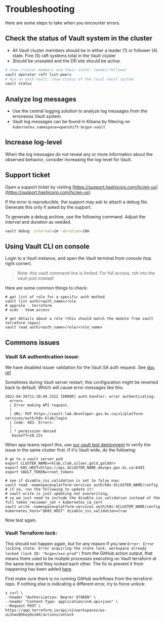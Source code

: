 # Troubleshooting

Here are some steps to take when you encounter errors.

## Check the status of Vault system in the cluster

- All Vault cluster members should be in either a leader (1) or follower (4) state. Five (5) raft systems total in the Vault cluster
- Should be unsealed and the DR site should be active.

```bash
# show cluster members and their state: leader/follower
vault operator raft list-peers
# Run on each Vault: show status of the local Vault system
vault status
```

## Analyze log messages

- Use the central logging solution to analyze log messages from the erroneous Vault system
- Vault log messages can be found in Kibana by filtering on `kubernetes.namespace=openshift-bcgov-vault`

## Increase log-level

When the log messages do not reveal any or more information about the
observed behavior, consider increasing the log-level for Vault.

## Support ticket

Open a support ticket by visiting
[https://support.hashicorp.com/hc/en-us](https://support.hashicorp.com/hc/en-us)

If the error is reproducible, the support may ask to attach a debug file.
Generate this only if asked by the support.

To generate a debug archive, use the following command. Adjust the
*interval* and *duration* as needed.

```bash
vault debug -interval=1m -duration=10m
```

## Using Vault CLI on console

Login to a Vault instance, and open the Vault terminal from console (top right corner).

> Note: this vault command line is limited. For full access, rsh into the vault pod instead!

Here are some common things to check:
```shell
# get list of role for a specific auth method
vault list auth/<auth_name>/role
# approle - terraform
# oidc - team access

# get details about a role (this should match the module from vault terraform repos)
vault read auth/<auth_name>/role/<role_name>
```

## Commons issues

### Vault SA authentication issue:

We have disabled issuer validation for the Vault SA auth request. See [doc ref](https://discuss.hashicorp.com/t/after-upgrading-to-kubernetes-1-21-kubernetes-authentication-request-to-vault-fails-with-permission-denied/29392/2)

Sometimes during Vault server restart, this configuration might be reverted back to default. Which will cause error messages like this:
```shell
2022-04-26T21:10:49.332Z [ERROR] auth.handler: error authenticating:
  error=
  | Error making API request.
  |
  | URL: PUT https://vault-lab.developer.gov.bc.ca/v1/platform-services/auth/k8s-klab/login
  | Code: 403. Errors:
  |
  | * permission denied
   backoff=18.22s
```

When app teams report this, use [our vault test deployment](./VaultTesting.md) to verify the issue in the same cluster first. If it's Vault wide, do the following:
```shell
# go to a vault server pod
export CLUSTER_NAME=<klab,clab,silver,gold,golddr>
export K8S_HOST=https://api.$CLUSTER_NAME.devops.gov.bc.ca:6443
export VAULT_TOKEN=<root_token>

# see if disable_iss_validation is set to false now:
vault read -namespace=platform-services auth/k8s-$CLUSTER_NAME/config
# if so, run the following to update it!
# vault write is just updating not overwriting,
# so we just need to include the disable_iss_validation instead of the full token_reviewer_jwt + kubernetes_ca_cert
vault write -namespace=platform-services auth/k8s-$CLUSTER_NAME/config kubernetes_host="$K8S_HOST" disable_iss_validation=true
```

Now test again.

### Vault Terraform lock:

This should not happen again, but for any reason if you see `Error: Error locking state: Error acquiring the state lock: workspace already locked (lock ID: "bcgov/xxx-prod")` from the GitHub action output, that means there used to be mutiple processes executing on Vault terraform at the same time and they locked each other. The fix to prevent it from happening has been added [here](https://github.com/bcgov-c/terraform-vault-prod/pull/161).

First make sure there is no running GitHub workflows from the terraform repo. If nothing else is indicating a different error, try to force unlock:
```shell
❯ curl \
--header "Authorization: Bearer $TOKEN" \
--header "Content-Type: application/vnd.api+json" \
--Request POST \
https://app.terraform.io/api/v2/workspaces/ws-uL3nwzQGkoyQzvAX/actions/unlock
```
